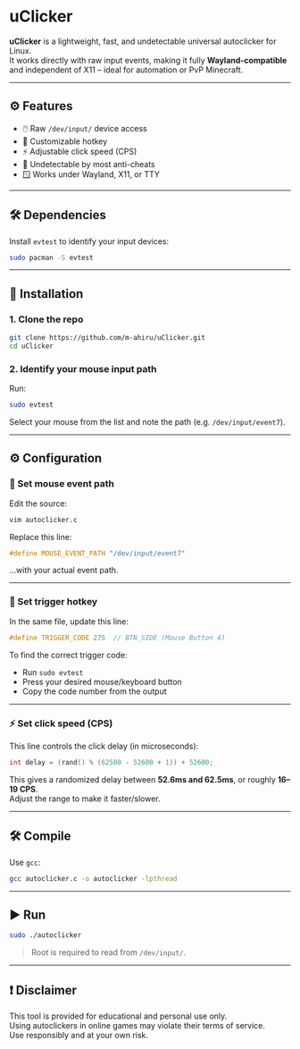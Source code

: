 # uClicker

**uClicker** is a lightweight, fast, and undetectable universal autoclicker for Linux.  
It works directly with raw input events, making it fully **Wayland-compatible** and independent of X11 – ideal for automation or PvP Minecraft.

---

## ⚙️ Features

- 🖱️ Raw `/dev/input/` device access  
- 🎯 Customizable hotkey  
- ⚡ Adjustable click speed (CPS)  
- 🧠 Undetectable by most anti-cheats  
- 🪟 Works under Wayland, X11, or TTY  

---

## 🛠️ Dependencies

Install `evtest` to identify your input devices:

```bash
sudo pacman -S evtest
```

---

## 🚀 Installation

### 1. Clone the repo

```bash
git clone https://github.com/m-ahiru/uClicker.git
cd uClicker
```

### 2. Identify your mouse input path

Run:

```bash
sudo evtest
```

Select your mouse from the list and note the path (e.g. `/dev/input/event7`).

---

## ⚙️ Configuration

### 🔧 Set mouse event path

Edit the source:

```bash
vim autoclicker.c
```

Replace this line:

```c
#define MOUSE_EVENT_PATH "/dev/input/event7"
```

…with your actual event path.

---

### 🔘 Set trigger hotkey

In the same file, update this line:

```c
#define TRIGGER_CODE 275  // BTN_SIDE (Mouse Button 4)
```

To find the correct trigger code:
- Run `sudo evtest`
- Press your desired mouse/keyboard button
- Copy the code number from the output

---

### ⚡ Set click speed (CPS)

This line controls the click delay (in microseconds):

```c
int delay = (rand() % (62500 - 52600 + 1)) + 52600;
```

This gives a randomized delay between **52.6ms and 62.5ms**, or roughly **16–19 CPS**.  
Adjust the range to make it faster/slower.

---

## 🛠️ Compile

Use `gcc`:

```bash
gcc autoclicker.c -o autoclicker -lpthread
```

---

## ▶️ Run

```bash
sudo ./autoclicker
```

> Root is required to read from `/dev/input/`.

---

## ❗ Disclaimer

This tool is provided for educational and personal use only.  
Using autoclickers in online games may violate their terms of service.  
Use responsibly and at your own risk.
